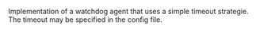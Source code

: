 Implementation of a watchdog agent that uses a simple timeout strategie.  
The timeout may be specified in the config file.